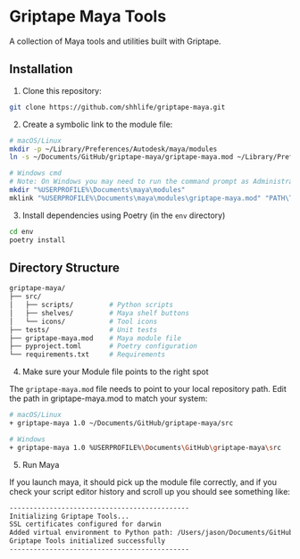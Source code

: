 # Griptape Maya Tools

A collection of Maya tools and utilities built with Griptape.

## Installation

1. Clone this repository:
```bash
git clone https://github.com/shhlife/griptape-maya.git
```

2. Create a symbolic link to the module file:

```bash
# macOS/Linux
mkdir -p ~/Library/Preferences/Autodesk/maya/modules
ln -s ~/Documents/GitHub/griptape-maya/griptape-maya.mod ~/Library/Preferences/Autodesk/maya/modules/griptape-maya.mod

# Windows cmd
# Note: On Windows you may need to run the command prompt as Administrator to create symbolic links
mkdir "%USERPROFILE%\Documents\maya\modules"
mklink "%USERPROFILE%\Documents\maya\modules\griptape-maya.mod" "PATH\TO\griptape-maya\griptape-maya.mod"
```

3. Install dependencies using Poetry (in the `env` directory)

```bash
cd env
poetry install
```

## Directory Structure

```bash
griptape-maya/
├── src/
│   ├── scripts/         # Python scripts
│   ├── shelves/         # Maya shelf buttons
│   └── icons/           # Tool icons
├── tests/               # Unit tests
├── griptape-maya.mod    # Maya module file
├── pyproject.toml       # Poetry configuration
└── requirements.txt     # Requirements

```

4. Make sure your Module file points to the right spot

The `griptape-maya.mod` file needs to point to your local repository path. Edit the path in griptape-maya.mod to match your system:

```bash
# macOS/Linux
+ griptape-maya 1.0 ~/Documents/GitHub/griptape-maya/src

# Windows
+ griptape-maya 1.0 %USERPROFILE%\Documents\GitHub\griptape-maya\src
```

5. Run Maya

If you launch maya, it should pick up the module file correctly, and if you check your script editor history and scroll up you should see something like:

```bash
---------------------------------------------
Initializing Griptape Tools...
SSL certificates configured for darwin
Added virtual environment to Python path: /Users/jason/Documents/GitHub/griptape-maya/.venv/lib/python3.11/site-packages
Griptape Tools initialized successfully
---------------------------------------------
```